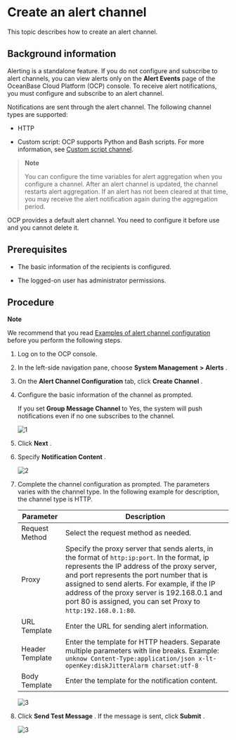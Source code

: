Create an alert channel 
============================================

This topic describes how to create an alert channel. 

Background information 
-------------------------------------------

Alerting is a standalone feature. If you do not configure and subscribe to alert channels, you can view alerts only on the **Alert Events** page of the OceanBase Cloud Platform (OCP) console. To receive alert notifications, you must configure and subscribe to an alert channel. 

Notifications are sent through the alert channel. The following channel types are supported:

* HTTP

  

* Custom script: OCP supports Python and Bash scripts. For more information, see [Custom script channel](../15.appendix-2/9.configuration-examples-1.md).

  



> **Note**
>
> You can configure the time variables for alert aggregation when you configure a channel. After an alert channel is updated, the channel restarts alert aggregation. If an alert has not been cleared at that time, you may receive the alert notification again during the aggregation period.

OCP provides a default alert channel. You need to configure it before use and you cannot delete it.

Prerequisites 
----------------------------------

* The basic information of the recipients is configured.

  

* The logged-on user has administrator permissions.

  




Procedure 
------------------------------

**Note**



We recommend that you read [Examples of alert channel configuration](../../9.alarm-reference/5.appendix/8.alarm-channel-settings-example.md) before you perform the following steps.

1. Log on to the OCP console.

   

2. In the left-side navigation pane, choose **System Management** **\>** **Alerts** .

   

3. On the **Alert Channel Configuration** tab, click **Create Channel** .

   

4. Configure the basic information of the channel as prompted.

   If you set **Group Message Channel** to Yes, the system will push notifications even if no one subscribes to the channel. 

   ![1](https://help-static-aliyun-doc.aliyuncs.com/assets/img/en-US/2054633561/p440508.png)
   

5. Click **Next** .

   

6. Specify **Notification Content** .
   
   ![2](https://help-static-aliyun-doc.aliyuncs.com/assets/img/en-US/2054633561/p440516.png)

   

7. Complete the channel configuration as prompted. The parameters varies with the channel type. In the following example for description, the channel type is HTTP. 

   

   |    Parameter    |                                                                                                                                                                                Description                                                                                                                                                                                 |
   |-----------------|----------------------------------------------------------------------------------------------------------------------------------------------------------------------------------------------------------------------------------------------------------------------------------------------------------------------------------------------------------------------------|
   | Request Method  | Select the request method as needed.                                                                                                                                                                                                                                                                                                                                       |
   | Proxy           | Specify the proxy server that sends alerts, in the format of `http:ip:port`. In the format, ip represents the IP address of the proxy server, and port represents the port number that is assigned to send alerts.  For example, if the IP address of the proxy server is 192.168.0.1 and port 80 is assigned, you can set Proxy to `http:192.168.0.1:80`. |
   | URL Template    | Enter the URL for sending alert information.                                                                                                                                                                                                                                                                                                                               |
   | Header Template | Enter the template for HTTP headers. Separate multiple parameters with line breaks. Example: ```unknow Content-Type:application/json x-lt-openKey:diskJitterAlarm charset:utf-8 ```                                                                                                                                                |
   | Body Template   | Enter the template for the notification content.                                                                                                                                                                                                                                                                                                                           |

   

   ![3](https://help-static-aliyun-doc.aliyuncs.com/assets/img/en-US/2054633561/p440518.png)
   

8. Click **Send Test Message** . If the message is sent, click **Submit** .

   ![3](https://help-static-aliyun-doc.aliyuncs.com/assets/img/en-US/1054633561/p440525.png)
   



